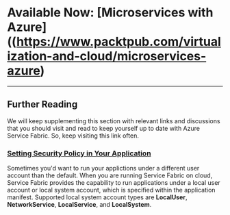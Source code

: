 # Available Now: [Microservices with Azure]((https://www.packtpub.com/virtualization-and-cloud/microservices-azure)
---

## Further Reading
We will keep supplementing this section with relevant links and discussions that you should visit and read to keep yourself up to date with Azure Service Fabric. So, keep visiting this link often.

### [Setting Security Policy in Your Application](https://docs.microsoft.com/en-us/azure/service-fabric/service-fabric-application-runas-security)
Sometimes you'd want to run your applictions under a different user account than the default. When you are running Service Fabric on cloud, Service Fabric provides the capability to run applications under a local user account or local system account, which is specified within the application manifest. Supported local system account types are **LocalUser**, **NetworkService**, **LocalService**, and **LocalSystem**.
